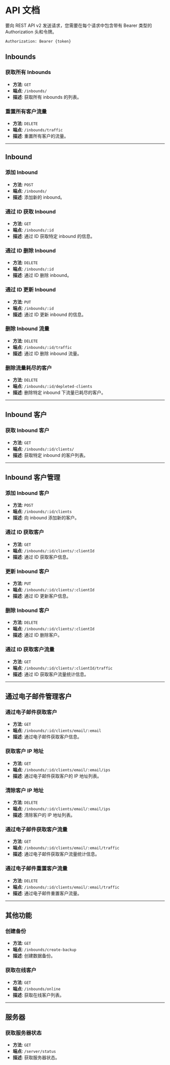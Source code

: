 # API 文档

要向 REST API v2 发送请求，您需要在每个请求中包含带有 Bearer 类型的 Authorization 头和令牌。

```
Authorization: Bearer {token}
```

## Inbounds

### 获取所有 Inbounds
- **方法**: `GET`
- **端点**: `/inbounds/`
- **描述**: 获取所有 inbounds 的列表。

### 重置所有客户流量
- **方法**: `DELETE`
- **端点**: `/inbounds/traffic`
- **描述**: 重置所有客户的流量。

---

## Inbound

### 添加 Inbound
- **方法**: `POST`
- **端点**: `/inbounds/`
- **描述**: 添加新的 inbound。

### 通过 ID 获取 Inbound
- **方法**: `GET`
- **端点**: `/inbounds/:id`
- **描述**: 通过 ID 获取特定 inbound 的信息。

### 通过 ID 删除 Inbound
- **方法**: `DELETE`
- **端点**: `/inbounds/:id`
- **描述**: 通过 ID 删除 inbound。

### 通过 ID 更新 Inbound
- **方法**: `PUT`
- **端点**: `/inbounds/:id`
- **描述**: 通过 ID 更新 inbound 的信息。

### 删除 Inbound 流量
- **方法**: `DELETE`
- **端点**: `/inbounds/:id/traffic`
- **描述**: 通过 ID 删除 inbound 流量。

### 删除流量耗尽的客户
- **方法**: `DELETE`
- **端点**: `/inbounds/:id/depleted-clients`
- **描述**: 删除特定 inbound 下流量已耗尽的客户。

---

## Inbound 客户

### 获取 Inbound 客户
- **方法**: `GET`
- **端点**: `/inbounds/:id/clients/`
- **描述**: 获取特定 inbound 的客户列表。

---

## Inbound 客户管理

### 添加 Inbound 客户
- **方法**: `POST`
- **端点**: `/inbounds/:id/clients`
- **描述**: 向 inbound 添加新的客户。

### 通过 ID 获取客户
- **方法**: `GET`
- **端点**: `/inbounds/:id/clients/:clientId`
- **描述**: 通过 ID 获取客户信息。

### 更新 Inbound 客户
- **方法**: `PUT`
- **端点**: `/inbounds/:id/clients/:clientId`
- **描述**: 通过 ID 更新客户信息。

### 删除 Inbound 客户
- **方法**: `DELETE`
- **端点**: `/inbounds/:id/clients/:clientId`
- **描述**: 通过 ID 删除客户。

### 通过 ID 获取客户流量
- **方法**: `GET`
- **端点**: `/inbounds/:id/clients/:clientId/traffic`
- **描述**: 通过 ID 获取客户流量统计信息。

---

## 通过电子邮件管理客户

### 通过电子邮件获取客户
- **方法**: `GET`
- **端点**: `/inbounds/:id/clients/email/:email`
- **描述**: 通过电子邮件获取客户信息。

### 获取客户 IP 地址
- **方法**: `GET`
- **端点**: `/inbounds/:id/clients/email/:email/ips`
- **描述**: 通过电子邮件获取客户的 IP 地址列表。

### 清除客户 IP 地址
- **方法**: `DELETE`
- **端点**: `/inbounds/:id/clients/email/:email/ips`
- **描述**: 清除客户的 IP 地址列表。

### 通过电子邮件获取客户流量
- **方法**: `GET`
- **端点**: `/inbounds/:id/clients/email/:email/traffic`
- **描述**: 通过电子邮件获取客户流量统计信息。

### 通过电子邮件重置客户流量
- **方法**: `DELETE`
- **端点**: `/inbounds/:id/clients/email/:email/traffic`
- **描述**: 通过电子邮件重置客户流量。

---

## 其他功能

### 创建备份
- **方法**: `GET`
- **端点**: `/inbounds/create-backup`
- **描述**: 创建数据备份。

### 获取在线客户
- **方法**: `GET`
- **端点**: `/inbounds/online`
- **描述**: 获取在线客户列表。

---

## 服务器

### 获取服务器状态
- **方法**: `GET`
- **端点**: `/server/status`
- **描述**: 获取服务器状态。